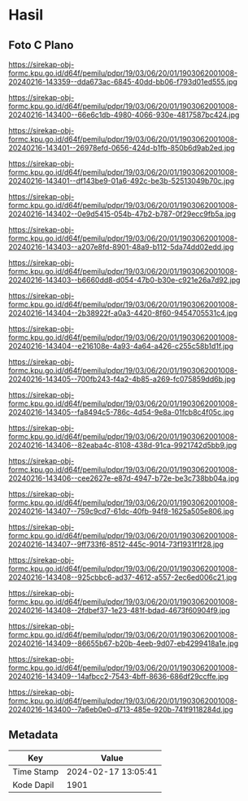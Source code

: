 # Hasil

## Foto C Plano

https://sirekap-obj-formc.kpu.go.id/d64f/pemilu/pdpr/19/03/06/20/01/1903062001008-20240216-143359--dda673ac-6845-40dd-bb06-f793d01ed555.jpg

https://sirekap-obj-formc.kpu.go.id/d64f/pemilu/pdpr/19/03/06/20/01/1903062001008-20240216-143400--66e6c1db-4980-4066-930e-4817587bc424.jpg

https://sirekap-obj-formc.kpu.go.id/d64f/pemilu/pdpr/19/03/06/20/01/1903062001008-20240216-143401--26978efd-0656-424d-b1fb-850b6d9ab2ed.jpg

https://sirekap-obj-formc.kpu.go.id/d64f/pemilu/pdpr/19/03/06/20/01/1903062001008-20240216-143401--df143be9-01a6-492c-be3b-52513049b70c.jpg

https://sirekap-obj-formc.kpu.go.id/d64f/pemilu/pdpr/19/03/06/20/01/1903062001008-20240216-143402--0e9d5415-054b-47b2-b787-0f29ecc9fb5a.jpg

https://sirekap-obj-formc.kpu.go.id/d64f/pemilu/pdpr/19/03/06/20/01/1903062001008-20240216-143403--a207e8fd-8901-48a9-b112-5da74dd02edd.jpg

https://sirekap-obj-formc.kpu.go.id/d64f/pemilu/pdpr/19/03/06/20/01/1903062001008-20240216-143403--b6660dd8-d054-47b0-b30e-c921e26a7d92.jpg

https://sirekap-obj-formc.kpu.go.id/d64f/pemilu/pdpr/19/03/06/20/01/1903062001008-20240216-143404--2b38922f-a0a3-4420-8f60-9454705531c4.jpg

https://sirekap-obj-formc.kpu.go.id/d64f/pemilu/pdpr/19/03/06/20/01/1903062001008-20240216-143404--e216108e-4a93-4a64-a426-c255c58b1d1f.jpg

https://sirekap-obj-formc.kpu.go.id/d64f/pemilu/pdpr/19/03/06/20/01/1903062001008-20240216-143405--700fb243-f4a2-4b85-a269-fc075859dd6b.jpg

https://sirekap-obj-formc.kpu.go.id/d64f/pemilu/pdpr/19/03/06/20/01/1903062001008-20240216-143405--fa8494c5-786c-4d54-9e8a-01fcb8c4f05c.jpg

https://sirekap-obj-formc.kpu.go.id/d64f/pemilu/pdpr/19/03/06/20/01/1903062001008-20240216-143406--82eaba4c-8108-438d-91ca-9921742d5bb9.jpg

https://sirekap-obj-formc.kpu.go.id/d64f/pemilu/pdpr/19/03/06/20/01/1903062001008-20240216-143406--cee2627e-e87d-4947-b72e-be3c738bb04a.jpg

https://sirekap-obj-formc.kpu.go.id/d64f/pemilu/pdpr/19/03/06/20/01/1903062001008-20240216-143407--759c9cd7-61dc-40fb-94f8-1625a505e806.jpg

https://sirekap-obj-formc.kpu.go.id/d64f/pemilu/pdpr/19/03/06/20/01/1903062001008-20240216-143407--9ff733f6-8512-445c-9014-73f1931f1f28.jpg

https://sirekap-obj-formc.kpu.go.id/d64f/pemilu/pdpr/19/03/06/20/01/1903062001008-20240216-143408--925cbbc6-ad37-4612-a557-2ec6ed006c21.jpg

https://sirekap-obj-formc.kpu.go.id/d64f/pemilu/pdpr/19/03/06/20/01/1903062001008-20240216-143408--2fdbef37-1e23-481f-bdad-4673f60904f9.jpg

https://sirekap-obj-formc.kpu.go.id/d64f/pemilu/pdpr/19/03/06/20/01/1903062001008-20240216-143409--86655b67-b20b-4eeb-9d07-eb4299418a1e.jpg

https://sirekap-obj-formc.kpu.go.id/d64f/pemilu/pdpr/19/03/06/20/01/1903062001008-20240216-143409--14afbcc2-7543-4bff-8636-686df29ccffe.jpg

https://sirekap-obj-formc.kpu.go.id/d64f/pemilu/pdpr/19/03/06/20/01/1903062001008-20240216-143400--7a6eb0e0-d713-485e-920b-741f9118284d.jpg


## Metadata

| Key        | Value               |
| ---------- | ------------------- |
| Time Stamp | 2024-02-17 13:05:41 |
| Kode Dapil | 1901                |



